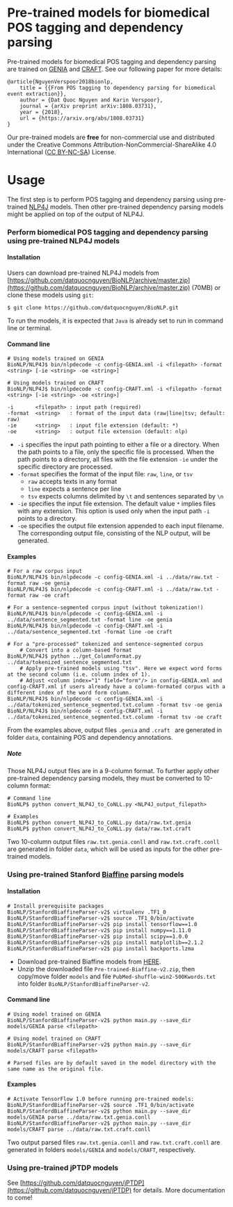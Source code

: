 
# Pre-trained models for biomedical POS tagging and dependency parsing

Pre-trained models for biomedical POS tagging and dependency parsing are trained on  [GENIA](http://www.geniaproject.org/) and [CRAFT](http://bionlp-corpora.sourceforge.net/CRAFT/). See our following paper for more details:

    @article{NguyenVerspoor2018bionlp,
        title = {{From POS tagging to dependency parsing for biomedical event extraction}},
        author = {Dat Quoc Nguyen and Karin Verspoor},
        journal = {arXiv preprint arXiv:1808.03731},
        year = {2018},
        url = {https://arxiv.org/abs/1808.03731}
    }
    
Our pre-trained models are **free** for non-commercial use and distributed under the Creative Commons Attribution-NonCommercial-ShareAlike 4.0 International ([CC BY-NC-SA](https://creativecommons.org/licenses/by-nc-sa/4.0/)) License. 

# Usage 

The first step is to perform POS tagging and dependency parsing using pre-trained [NLP4J](https://emorynlp.github.io/nlp4j/) models. Then other pre-trained dependency parsing models might be applied on top of the output of NLP4J. 

### Perform biomedical POS tagging and dependency parsing using pre-trained NLP4J models 

#### Installation

Users can download pre-trained NLP4J models from [https://github.com/datquocnguyen/BioNLP/archive/master.zip](https://github.com/datquocnguyen/BioNLP/archive/master.zip) (70MB) or clone these models using `git`:
    
    $ git clone https://github.com/datquocnguyen/BioNLP.git
    
To run the models, it is expected that `Java` is already set to run in command line or terminal.

#### Command line 
    
    # Using models trained on GENIA
    BioNLP/NLP4J$ bin/nlpdecode -c config-GENIA.xml -i <filepath> -format <string> [-ie <string> -oe <string>]
    
    # Using models trained on CRAFT
    BioNLP/NLP4J$ bin/nlpdecode -c config-CRAFT.xml -i <filepath> -format <string> [-ie <string> -oe <string>]
	
	-i       <filepath> : input path (required)
	-format  <string>   : format of the input data (raw|line|tsv; default: raw)
	-ie      <string>   : input file extension (default: *)
	-oe      <string>   : output file extension (default: nlp)

 - `-i`  specifies the input path pointing to either a file or a directory. When the path points to a file, only the specific file is processed. When the path points to a directory, all files with the file extension  `-ie`  under the specific directory are processed.
 - `-format` specifies the format of the input file: `raw`, `line`, or `tsv`
	 - `raw`  accepts texts in any format
	 - `line`  expects a sentence per line
	 - `tsv`  expects columns delimited by `\t` and sentences separated by `\n`
 - `-ie`  specifies the input file extension. The default value  `*`  implies files with any extension. This option is used only when the input path  `-i`  points to a directory.
 - `-oe`  specifies the output file extension appended to each input filename. The corresponding output file, consisting of the NLP output, will be generated.

#### Examples
	
	# For a raw corpus input
	BioNLP/NLP4J$ bin/nlpdecode -c config-GENIA.xml -i ../data/raw.txt -format raw -oe genia
	BioNLP/NLP4J$ bin/nlpdecode -c config-CRAFT.xml -i ../data/raw.txt -format raw -oe craft
	
	# For a sentence-segmented corpus input (without tokenization!)
	BioNLP/NLP4J$ bin/nlpdecode -c config-GENIA.xml -i ../data/sentence_segmented.txt -format line -oe genia
	BioNLP/NLP4J$ bin/nlpdecode -c config-CRAFT.xml -i ../data/sentence_segmented.txt -format line -oe craft

	# For a "pre-processed" tokenized and sentence-segmented corpus
		# Convert into a column-based format
	BioNLP/NLP4J$ python ../get_ColumnFormat.py ../data/tokenized_sentence_segmented.txt
		# Apply pre-trained models using "tsv". Here we expect word forms at the second column (i.e. column index of 1). 
		# Adjust <column index="1" field="form"/> in config-GENIA.xml and config-CRAFT.xml if users already have a column-formated corpus with a different index of the word form column.
	BioNLP/NLP4J$ bin/nlpdecode -c config-GENIA.xml -i ../data/tokenized_sentence_segmented.txt.column -format tsv -oe genia
	BioNLP/NLP4J$ bin/nlpdecode -c config-CRAFT.xml -i ../data/tokenized_sentence_segmented.txt.column -format tsv -oe craft
	

From the examples above, output files `.genia` and `.craft ` are generated in folder `data`, containing POS and dependency annotations.  


##### Note
Those NLP4J output files are in a 9-column format. To further apply other pre-trained dependency parsing models, they must be converted to 10-column format:

	# Command line
	BioNLP$ python convert_NLP4J_to_CoNLL.py <NLP4J_output_filepath>

	# Examples
	BioNLP$ python convert_NLP4J_to_CoNLL.py data/raw.txt.genia
	BioNLP$ python convert_NLP4J_to_CoNLL.py data/raw.txt.craft

Two 10-column output files `raw.txt.genia.conll` and `raw.txt.craft.conll` are generated in folder `data`, which will be used as inputs for the other pre-trained models.
	
### Using pre-trained Stanford [Biaffine](https://github.com/tdozat/Parser-v2) parsing models 

#### Installation

	# Install prerequisite packages  
	BioNLP/StanfordBiaffineParser-v2$ virtualenv .TF1_0
	BioNLP/StanfordBiaffineParser-v2$ source .TF1_0/bin/activate
	BioNLP/StanfordBiaffineParser-v2$ pip install tensorflow==1.0
	BioNLP/StanfordBiaffineParser-v2$ pip install numpy==1.11.0
	BioNLP/StanfordBiaffineParser-v2$ pip install scipy==1.0.0
	BioNLP/StanfordBiaffineParser-v2$ pip install matplotlib==2.1.2
	BioNLP/StanfordBiaffineParser-v2$ pip install backports.lzma

 - Download pre-trained Biaffine models from [HERE](https://drive.google.com/file/d/18IYSJEV0uwbg468lFXejS0Wyw2_8Pjfa/view?usp=sharing). 
 - Unzip the downloaded file `Pre-trained-Biaffine-v2.zip`, then copy/move folder `models` and file `PubMed-shuffle-win2-500Kwords.txt` into folder `BioNLP/StanfordBiaffineParser-v2`.



#### Command line 

	# Using model trained on GENIA
	BioNLP/StanfordBiaffineParser-v2$ python main.py --save_dir models/GENIA parse <filepath>
	
	# Using model trained on CRAFT
	BioNLP/StanfordBiaffineParser-v2$ python main.py --save_dir models/CRAFT parse <filepath>

	# Parsed files are by default saved in the model directory with the same name as the original file.

#### Examples

	# Activate TensorFlow 1.0 before running pre-trained models:
	BioNLP/StanfordBiaffineParser-v2$ source .TF1_0/bin/activate
	BioNLP/StanfordBiaffineParser-v2$ python main.py --save_dir models/GENIA parse ../data/raw.txt.genia.conll
	BioNLP/StanfordBiaffineParser-v2$ python main.py --save_dir models/CRAFT parse ../data/raw.txt.craft.conll
	
Two output  parsed files `raw.txt.genia.conll` and `raw.txt.craft.conll` are generated in folders  `models/GENIA` and `models/CRAFT`, respectively.
	
### Using pre-trained jPTDP models 

See [https://github.com/datquocnguyen/jPTDP](https://github.com/datquocnguyen/jPTDP) for details. More documentation to come!